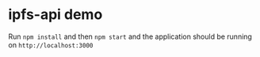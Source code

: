 ipfs-api demo
=====================

Run `npm install` and then `npm start` and the application should be running on `http://localhost:3000`
